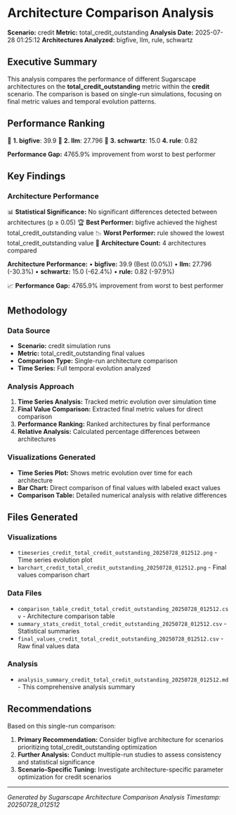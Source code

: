 # Architecture Comparison Analysis

**Scenario:** credit
**Metric:** total_credit_outstanding
**Analysis Date:** 2025-07-28 01:25:12
**Architectures Analyzed:** bigfive, llm, rule, schwartz

## Executive Summary

This analysis compares the performance of different Sugarscape architectures on the **total_credit_outstanding** metric within the **credit** scenario. The comparison is based on single-run simulations, focusing on final metric values and temporal evolution patterns.

## Performance Ranking

🥇 **1. bigfive**: 39.9
🥈 **2. llm**: 27.796
🥉 **3. schwartz**: 15.0
   **4. rule**: 0.82

**Performance Gap:** 4765.9% improvement from worst to best performer

## Key Findings

### Architecture Performance
📊 **Statistical Significance:** No significant differences detected between architectures (p ≥ 0.05)
🏆 **Best Performer:** bigfive achieved the highest total_credit_outstanding value
📉 **Worst Performer:** rule showed the lowest total_credit_outstanding value
🔢 **Architecture Count:** 4 architectures compared

**Architecture Performance:**
• **bigfive:** 39.9 (Best (0.0%))
• **llm:** 27.796 (-30.3%)
• **schwartz:** 15.0 (-62.4%)
• **rule:** 0.82 (-97.9%)

📈 **Performance Gap:** 4765.9% improvement from worst to best performer

## Methodology

### Data Source
- **Scenario:** credit simulation runs
- **Metric:** total_credit_outstanding final values
- **Comparison Type:** Single-run architecture comparison
- **Time Series:** Full temporal evolution analyzed

### Analysis Approach
1. **Time Series Analysis:** Tracked metric evolution over simulation time
2. **Final Value Comparison:** Extracted final metric values for direct comparison
3. **Performance Ranking:** Ranked architectures by final performance
4. **Relative Analysis:** Calculated percentage differences between architectures

### Visualizations Generated
- **Time Series Plot:** Shows metric evolution over time for each architecture
- **Bar Chart:** Direct comparison of final values with labeled exact values
- **Comparison Table:** Detailed numerical analysis with relative differences

## Files Generated

### Visualizations
- `timeseries_credit_total_credit_outstanding_20250728_012512.png` - Time series evolution plot
- `barchart_credit_total_credit_outstanding_20250728_012512.png` - Final values comparison chart

### Data Files
- `comparison_table_credit_total_credit_outstanding_20250728_012512.csv` - Architecture comparison table
- `summary_stats_credit_total_credit_outstanding_20250728_012512.csv` - Statistical summaries
- `final_values_credit_total_credit_outstanding_20250728_012512.csv` - Raw final values data

### Analysis
- `analysis_summary_credit_total_credit_outstanding_20250728_012512.md` - This comprehensive analysis summary

## Recommendations

Based on this single-run comparison:
1. **Primary Recommendation:** Consider bigfive architecture for scenarios prioritizing total_credit_outstanding optimization
2. **Further Analysis:** Conduct multiple-run studies to assess consistency and statistical significance
3. **Scenario-Specific Tuning:** Investigate architecture-specific parameter optimization for credit scenarios


---
*Generated by Sugarscape Architecture Comparison Analysis*
*Timestamp: 20250728_012512*
